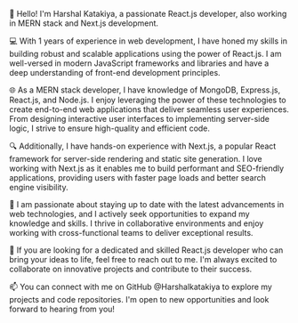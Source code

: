 👋 Hello! I'm Harshal Katakiya, a passionate React.js developer, also working in MERN stack and Next.js development.

💻 With 1 years of experience in web development, I have honed my skills in building robust and scalable applications using the power of React.js. I am well-versed in modern JavaScript frameworks and libraries and have a deep understanding of front-end development principles.

🌐 As a MERN stack developer, I have knowledge of MongoDB, Express.js, React.js, and Node.js. I enjoy leveraging the power of these technologies to create end-to-end web applications that deliver seamless user experiences. From designing interactive user interfaces to implementing server-side logic, I strive to ensure high-quality and efficient code.

🔍 Additionally, I have hands-on experience with Next.js, a popular React framework for server-side rendering and static site generation. I love working with Next.js as it enables me to build performant and SEO-friendly applications, providing users with faster page loads and better search engine visibility.

🚀 I am passionate about staying up to date with the latest advancements in web technologies, and I actively seek opportunities to expand my knowledge and skills. I thrive in collaborative environments and enjoy working with cross-functional teams to deliver exceptional results.

🌟 If you are looking for a dedicated and skilled React.js developer who can bring your ideas to life, feel free to reach out to me. I'm always excited to collaborate on innovative projects and contribute to their success.

📫 You can connect with me on GitHub @Harshalkatakiya to explore my projects and code repositories. I'm open to new opportunities and look forward to hearing from you!
